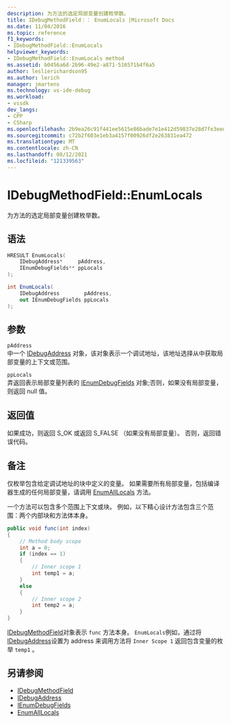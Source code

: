 ```yaml
---
description: 为方法的选定局部变量创建枚举数。
title: IDebugMethodField：： EnumLocals |Microsoft Docs
ms.date: 11/04/2016
ms.topic: reference
f1_keywords:
- IDebugMethodField::EnumLocals
helpviewer_keywords:
- IDebugMethodField::EnumLocals method
ms.assetid: b0456a6d-2b96-49e2-a871-516571b4f6a5
author: leslierichardson95
ms.author: lerich
manager: jmartens
ms.technology: vs-ide-debug
ms.workload:
- vssdk
dev_langs:
- CPP
- CSharp
ms.openlocfilehash: 2b9ea26c91f441ee5615e86bade7e1e412d59837e28d7fe3eedab06e715540c7
ms.sourcegitcommit: c72b2f603e1eb3a4157f00926df2e263831ea472
ms.translationtype: MT
ms.contentlocale: zh-CN
ms.lasthandoff: 08/12/2021
ms.locfileid: "121339563"
---
```

# <a name="idebugmethodfieldenumlocals"></a>IDebugMethodField::EnumLocals
为方法的选定局部变量创建枚举数。

## <a name="syntax"></a>语法

```cpp
HRESULT EnumLocals(
    IDebugAddress*     pAddress,
    IEnumDebugFields** ppLocals
);
```

```csharp
int EnumLocals(
    IDebugAddress        pAddress,
    out IEnumDebugFields ppLocals
);
```

## <a name="parameters"></a>参数
`pAddress`\
中一个 [IDebugAddress](../../../extensibility/debugger/reference/idebugaddress.md) 对象，该对象表示一个调试地址，该地址选择从中获取局部变量的上下文或范围。

`ppLocals`\
弄返回表示局部变量列表的 [IEnumDebugFields](../../../extensibility/debugger/reference/ienumdebugfields.md) 对象;否则，如果没有局部变量，则返回 null 值。

## <a name="return-value"></a>返回值
如果成功，则返回 S_OK 或返回 S_FALSE （如果没有局部变量）。 否则，返回错误代码。

## <a name="remarks"></a>备注
仅枚举包含给定调试地址的块中定义的变量。 如果需要所有局部变量，包括编译器生成的任何局部变量，请调用 [EnumAllLocals](../../../extensibility/debugger/reference/idebugmethodfield-enumalllocals.md) 方法。

一个方法可以包含多个范围上下文或块。 例如，以下精心设计方法包含三个范围：两个内部块和方法体本身。

```csharp
public void func(int index)
{
    // Method body scope
    int a = 0;
    if (index == 1)
    {
        // Inner scope 1
        int temp1 = a;
    }
    else
    {
        // Inner scope 2
        int temp2 = a;
    }
}
```

[IDebugMethodField](../../../extensibility/debugger/reference/idebugmethodfield.md)对象表示 `func` 方法本身。 `EnumLocals`例如，通过将[IDebugAddress](../../../extensibility/debugger/reference/idebugaddress.md)设置为 address 来调用方法将 `Inner Scope 1` 返回包含变量的枚举 `temp1` 。

## <a name="see-also"></a>另请参阅
- [IDebugMethodField](../../../extensibility/debugger/reference/idebugmethodfield.md)
- [IDebugAddress](../../../extensibility/debugger/reference/idebugaddress.md)
- [IEnumDebugFields](../../../extensibility/debugger/reference/ienumdebugfields.md)
- [EnumAllLocals](../../../extensibility/debugger/reference/idebugmethodfield-enumalllocals.md)
